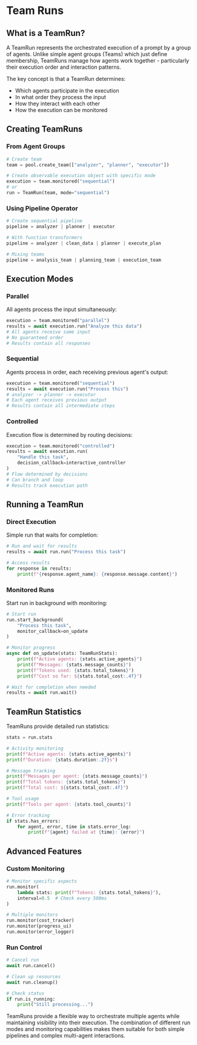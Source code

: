 # Team Runs

## What is a TeamRun?

A TeamRun represents the orchestrated execution of a prompt by a group of agents. Unlike simple agent groups (Teams) which just define membership, TeamRuns manage how agents work together - particularly their execution order and interaction patterns.

The key concept is that a TeamRun determines:

- Which agents participate in the execution
- In what order they process the input
- How they interact with each other
- How the execution can be monitored

## Creating TeamRuns

### From Agent Groups
```python
# Create team
team = pool.create_team(["analyzer", "planner", "executor"])

# Create observable execution object with specific mode
execution = team.monitored("sequential")
# or
run = TeamRun(team, mode="sequential")
```

### Using Pipeline Operator
```python
# Create sequential pipeline
pipeline = analyzer | planner | executor

# With function transformers
pipeline = analyzer | clean_data | planner | execute_plan

# Mixing teams
pipeline = analysis_team | planning_team | execution_team
```

## Execution Modes

### Parallel
All agents process the input simultaneously:
```python
execution = team.monitored("parallel")
results = await execution.run("Analyze this data")
# All agents receive same input
# No guaranteed order
# Results contain all responses
```

### Sequential
Agents process in order, each receiving previous agent's output:
```python
execution = team.monitored("sequential")
results = await execution.run("Process this")
# analyzer -> planner -> executor
# Each agent receives previous output
# Results contain all intermediate steps
```

### Controlled
Execution flow is determined by routing decisions:
```python
execution = team.monitored("controlled")
results = await execution.run(
    "Handle this task",
    decision_callback=interactive_controller
)
# Flow determined by decisions
# Can branch and loop
# Results track execution path
```

## Running a TeamRun

### Direct Execution
Simple run that waits for completion:
```python
# Run and wait for results
results = await run.run("Process this task")

# Access results
for response in results:
    print(f"{response.agent_name}: {response.message.content}")
```

### Monitored Runs
Start run in background with monitoring:
```python
# Start run
run.start_background(
    "Process this task",
    monitor_callback=on_update
)

# Monitor progress
async def on_update(stats: TeamRunStats):
    print(f"Active agents: {stats.active_agents}")
    print(f"Messages: {stats.message_counts}")
    print(f"Tokens used: {stats.total_tokens}")
    print(f"Cost so far: ${stats.total_cost:.4f}")

# Wait for completion when needed
results = await run.wait()
```

## TeamRun Statistics

TeamRuns provide detailed run statistics:
```python
stats = run.stats

# Activity monitoring
print(f"Active agents: {stats.active_agents}")
print(f"Duration: {stats.duration:.2f}s")

# Message tracking
print(f"Messages per agent: {stats.message_counts}")
print(f"Total tokens: {stats.total_tokens}")
print(f"Total cost: ${stats.total_cost:.4f}")

# Tool usage
print(f"Tools per agent: {stats.tool_counts}")

# Error tracking
if stats.has_errors:
    for agent, error, time in stats.error_log:
        print(f"{agent} failed at {time}: {error}")
```

## Advanced Features

### Custom Monitoring
```python
# Monitor specific aspects
run.monitor(
    lambda stats: print(f"Tokens: {stats.total_tokens}"),
    interval=0.5  # Check every 500ms
)

# Multiple monitors
run.monitor(cost_tracker)
run.monitor(progress_ui)
run.monitor(error_logger)
```

### Run Control
```python
# Cancel run
await run.cancel()

# Clean up resources
await run.cleanup()

# Check status
if run.is_running:
    print("Still processing...")
```

TeamRuns provide a flexible way to orchestrate multiple agents while maintaining visibility into their execution.
The combination of different run modes and monitoring capabilities makes them suitable for both simple pipelines and complex multi-agent interactions.
